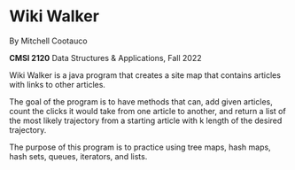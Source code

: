 # Wiki Walker

By Mitchell Cootauco

**CMSI 2120** Data Structures & Applications, Fall 2022

Wiki Walker is a java program that creates a site map that contains articles with links to other articles. 

The goal of the program is to have methods that can, add given articles, count the clicks it would take from one article to another, and return a list of the most likely trajectory from a starting article with k length of the desired trajectory. 

The purpose of this program is to practice using tree maps, hash maps, hash sets, queues, iterators, and lists.
